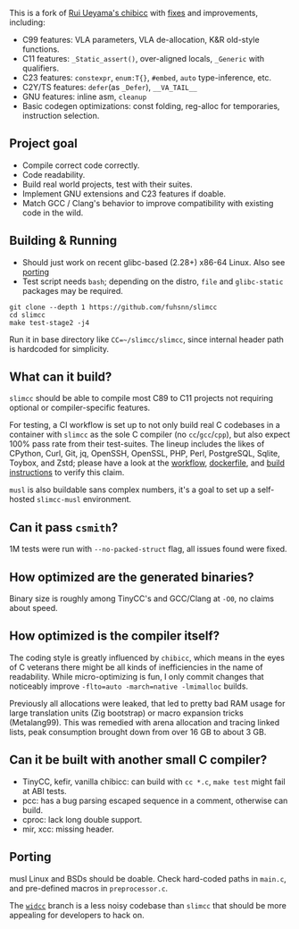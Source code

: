 This is a fork of [Rui Ueyama's chibicc](https://github.com/rui314/chibicc) with [fixes](https://github.com/fuhsnn/slimcc/issues?q=is%3Aissue+is%3Aclosed+label%3Aupstream-chibicc) and improvements, including:
 - C99 features: VLA parameters, VLA de-allocation, K&R old-style functions.
 - C11 features: `_Static_assert()`, over-aligned locals, `_Generic` with qualifiers.
 - C23 features: `constexpr`, `enum:T{}`, `#embed`, `auto` type-inference, etc.
 - C2Y/TS features: `defer`(as `_Defer`), `__VA_TAIL__`
 - GNU features: inline asm, `cleanup`
 - Basic codegen optimizations: const folding, reg-alloc for temporaries, instruction selection.

## Project goal

 - Compile correct code correctly.
 - Code readability.
 - Build real world projects, test with their suites.
 - Implement GNU extensions and C23 features if doable.
 - Match GCC / Clang's behavior to improve compatibility with existing code in the wild.

## Building & Running

 - Should just work on recent glibc-based (2.28+) x86-64 Linux. Also see [porting](#porting)
 - Test script needs `bash`; depending on the distro, `file` and `glibc-static` packages may be required.
```
git clone --depth 1 https://github.com/fuhsnn/slimcc
cd slimcc
make test-stage2 -j4
```
Run it in base directory like `CC=~/slimcc/slimcc`, since internal header path is hardcoded for simplicity.

## What can it build?

`slimcc` should be able to compile most C89 to C11 projects not requiring optional or compiler-specific features.

For testing, a CI workflow is set up to not only build real C codebases in a container with `slimcc` as the sole C compiler (no `cc`/`gcc`/`cpp`), but also expect 100% pass rate from their test-suites. The lineup includes the likes of CPython, Curl, Git, jq, OpenSSH, OpenSSL, PHP, Perl, PostgreSQL, Sqlite, Toybox, and Zstd; please have a look at the [workflow](https://github.com/fuhsnn/slimcc/blob/main/.github/workflows/linux_thirdparty.yml), [dockerfile](https://github.com/fuhsnn/slimcc/blob/main/scripts/debian_asan.Dockerfile), and [build instructions](https://github.com/fuhsnn/slimcc/blob/main/scripts/linux_thirdparty.bash) to verify this claim.

`musl` is also buildable sans complex numbers, it's a goal to set up a self-hosted `slimcc-musl` environment.

## Can it pass `csmith`?

1M tests were run with `--no-packed-struct` flag, all issues found were fixed.

## How optimized are the generated binaries?

Binary size is roughly among TinyCC's and GCC/Clang at `-O0`, no claims about speed.

## How optimized is the compiler itself?

The coding style is greatly influenced by `chibicc`, which means in the eyes of C veterans there might be all kinds of inefficiencies in the name of readability. While micro-optimizing is fun, I only commit changes that noticeably improve `-flto=auto -march=native -lmimalloc` builds.

Previously all allocations were leaked, that led to pretty bad RAM usage for large translation units (Zig bootstrap) or macro expansion tricks (Metalang99). This was remedied with arena allocation and tracing linked lists, peak consumption brought down from over 16 GB to about 3 GB.

## Can it be built with another small C compiler?

 - TinyCC, kefir, vanilla chibicc: can build with `cc *.c`, `make test` might fail at ABI tests.
 - pcc: has a bug parsing escaped sequence in a comment, otherwise can build.
 - cproc: lack long double support.
 - mir, xcc: missing header.

## Porting

musl Linux and BSDs should be doable. Check hard-coded paths in `main.c`, and pre-defined macros in `preprocessor.c`.

The [`widcc`](https://github.com/fuhsnn/widcc) branch is a less noisy codebase than `slimcc` that should be more appealing for developers to hack on.
